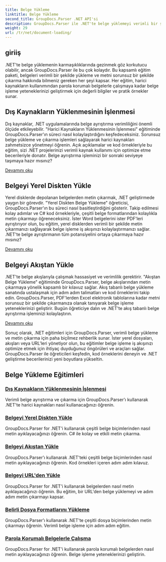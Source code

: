 ```yaml
---
title: Belge Yükleme
linktitle: Belge Yükleme
second_title: GroupDocs.Parser .NET API'si
description: GroupDocs.Parser ile .NET'te belge yüklemeyi verimli bir şekilde gerçekleştirin. Yerel disklerden, akışlardan, URL'lerden ve daha fazlasından metin çıkarmayı öğrenin.
weight: 29
url: /tr/net/document-loading/
---
```

## giriiş

.NET'te belge yüklemenin karmaşıklıklarında gezinmek göz korkutucu olabilir, ancak GroupDocs.Parser ile bu çok kolaydır. Bu kapsamlı eğitim paketi, belgeleri verimli bir şekilde yükleme ve metni sorunsuz bir şekilde çıkarma hakkında bilmeniz gereken her şeyi kapsar. Her eğitim, harici kaynakların kullanımından parola korumalı belgelerle çalışmaya kadar belge işleme yeteneklerinizi geliştirmek için değerli bilgiler ve pratik örnekler sunar.

## Dış Kaynakların Yüklenmesinin İşlenmesi

Dış kaynaklar, .NET uygulamalarında belge ayrıştırma verimliliğini önemli ölçüde etkileyebilir. "Harici Kaynakların Yüklenmesinin İşlenmesi" eğitiminde GroupDocs.Parser'ın süreci nasıl kolaylaştırdığını keşfedeceksiniz. Sorunsuz belge yükleme ve çıkarma işlemleri sağlayarak harici kaynakları zahmetsizce yönetmeyi öğrenin. Açık açıklamalar ve kod örnekleriyle bu eğitim, sizi .NET projelerinizi verimli kaynak kullanımı için optimize etme becerileriyle donatır. Belge ayrıştırma işleminizi bir sonraki seviyeye taşımaya hazır mısınız?

[Devamını oku](./handling-loading-of-external-resources/)

## Belgeyi Yerel Diskten Yükle

Yerel disklerde depolanan belgelerden metin çıkarmak, .NET geliştirmede yaygın bir görevdir. "Yerel Diskten Belge Yükleme" öğreticisi, GroupDocs.Parser'ın bu süreci nasıl basitleştirdiğini gösterir. Takip edilmesi kolay adımlar ve C# kod örnekleriyle, çeşitli belge formatlarından kolaylıkla metin çıkarmayı öğreneceksiniz. İster Word belgelerini ister PDF'leri ayrıştırıyor olun, bu eğitim, yerel disklerden verimli bir şekilde metin çıkarmanızı sağlayarak belge işleme iş akışınızı kolaylaştırmanızı sağlar. .NET'te belge ayrıştırmanın tüm potansiyelini ortaya çıkarmaya hazır mısınız?

[Devamını oku](./load-document-from-local-disk/)

## Belgeyi Akıştan Yükle

.NET'te belge akışlarıyla çalışmak hassasiyet ve verimlilik gerektirir. "Akıştan Belge Yükleme" eğitiminde GroupDocs.Parser, belge akışlarından metin çıkarmaya yönelik kapsamlı bir kılavuz sağlar. Akış tabanlı belge yükleme sanatında ustalaşmak için adım adım talimatları ve kod örneklerini takip edin. GroupDocs.Parser, PDF'lerden Excel elektronik tablolarına kadar metni sorunsuz bir şekilde çıkarmanıza olanak tanıyarak belge işleme yeteneklerinizi geliştirir. Bugün öğreticiye dalın ve .NET'te akış tabanlı belge ayrıştırma işleminizi kolaylaştırın.

[Devamını oku](./load-document-from-stream/)

Sonuç olarak, .NET eğitimleri için GroupDocs.Parser, verimli belge yükleme ve metin çıkarma için paha biçilmez rehberlik sunar. İster yerel dosyaları, akışları veya URL'leri yönetiyor olun, bu eğitimler belge işleme iş akışınızı optimize etmek için ihtiyaç duyduğunuz öngörüleri ve araçları sağlar. GroupDocs.Parser ile öğreticileri keşfedin, kod örneklerini deneyin ve .NET geliştirme becerilerinizi yeni boyutlara yükseltin.

## Belge Yükleme Eğitimleri
### [Dış Kaynakların Yüklenmesinin İşlenmesi](./handling-loading-of-external-resources/)
Verimli belge ayrıştırma ve çıkarma için GroupDocs.Parser'ı kullanarak .NET'te harici kaynakları nasıl kullanacağınızı öğrenin.
### [Belgeyi Yerel Diskten Yükle](./load-document-from-local-disk/)
GroupDocs.Parser for .NET'i kullanarak çeşitli belge biçimlerinden nasıl metin ayıklayacağınızı öğrenin. C# ile kolay ve etkili metin çıkarma.
### [Belgeyi Akıştan Yükle](./load-document-from-stream/)
GroupDocs.Parser'ı kullanarak .NET'teki çeşitli belge biçimlerinden nasıl metin ayıklayacağınızı öğrenin. Kod örnekleri içeren adım adım kılavuz.
### [Belgeyi URL'den Yükle](./load-document-from-url/)
GroupDocs.Parser for .NET'i kullanarak belgelerden nasıl metin ayıklayacağınızı öğrenin. Bu eğitim, bir URL'den belge yüklemeyi ve adım adım metin çıkarmayı kapsar.
### [Belirli Dosya Formatlarını Yükleme](./loading-specific-file-formats/)
GroupDocs.Parser'ı kullanarak .NET'te çeşitli dosya biçimlerinden metin çıkarmayı öğrenin. Verimli belge işleme için adım adım eğitim.
### [Parola Korumalı Belgelerle Çalışma](./working-with-password-protected-documents/)
GroupDocs.Parser for .NET'i kullanarak parola korumalı belgelerden nasıl metin ayıklayacağınızı öğrenin. Belge işleme yeteneklerinizi geliştirin.